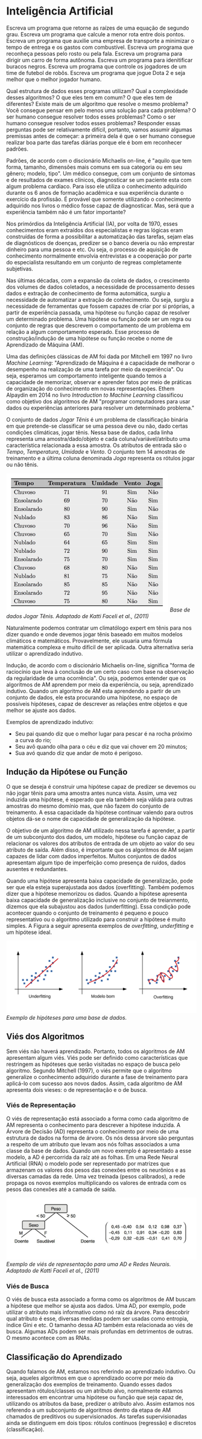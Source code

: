  # Inteligência Artificial
 
Escreva um programa que retorne as raízes de uma equação de segundo grau. Escreva um programa que calcule a menor rota entre dois pontos. Escreva um programa que auxilie uma empresa de transporte a minimizar o tempo de entrega e os gastos com combustível. Escreva um programa que reconheça pessoas pelo rosto ou pela fala. Escreva um programa para dirigir um carro de forma autônoma. Escreva um programa para idenitificar buracos negros. Escreva um programa que controle os jogadores de um time de futebol de robôs. Escreva um programa que jogue Dota 2 e seja melhor que o melhor jogador humano. 

Qual estrutura de dados esses programas utilizam? Qual a complexidade desses algoritmos? O que eles tem em comum? O que eles tem de diferentes? Existe mais de um algoritmo que resolve o mesmo problema? Você consegue pensar em pelo menos uma solução para cada problema? O ser humano consegue resolver todos esses problemas? Como o ser humano consegue resolver todos esses problemas? Responder essas perguntas pode ser relativamente difícil, portanto, vamos assumir algumas premissas antes de começar: a primeira dela é que o ser humano consegue realizar boa parte das tarefas diárias porque ele é bom em reconhecer padrões. 

Padrões, de acordo com o discionário Michaelis on-line, é "aquilo que tem forma, tamanho, dimensões mais comuns em sua categoria ou em seu gênero; modelo, tipo". Um médico consegue, com um conjunto de sintomas e de resultados de exames clínicos, diagnosticar se um paciente esta com algum problema cardíaco. Para isso ele utiliza o conhecimento adquirido durante os 6 anos de formação acadêmica e sua experiência durante o exercício da profissão. É provável que somente utilizando o conhecimento adquirido nos livros o médico fosse capaz de diagnosticar. Mas, será que a experiência também não é um fator importante? 

Nos primórdios da Inteligência Artificial (IA), por volta de 1970, esses conhecimentos eram extraídos dos especialistas e regras lógicas eram construídas de forma a possibilitar a automatização das tarefas, sejam elas de diagnósticos de doenças, predizer se o banco deveria ou não emprestar dinheiro para uma pessoa e etc. Ou seja, o processo de aquisição de conhecimento normalmente envolvia entrevistas e a cooperação por parte do especialista resultando em um conjunto de regreas completamente subjetivas.

Nas últimas décadas, com a expansão da coleta de dados, o crescimento dos volumes de dados coletados, a necessidade de processamento desses dados e extração de conhecimento de forma automática, surgiu a necessidade de automatizar a extração de conhecimento. Ou seja, surgiu a necessidade de ferramentas que fossem capazes de criar por si próprias, a partir de experiência passada, uma hipótese ou função capaz de resolver um determinado problema. Uma hipótese ou função pode ser um regra ou conjunto de regras que descrevem o comportamento de um problema em relação a algum comportamento esperado. Esse processo de construção/indução de uma hipótese ou função recebe o nome de Aprendizado de Máquina (AM).

Uma das definições clássicas de AM foi dada por Mitchell em 1997 no livro *Machine Learning*: "Aprendizado de Máquina é a capacidade de melhorar o desempenho na realização de uma tarefa por meio da experiência". Ou seja, esperamos um comportamento inteligente quando temos a capacidade de memorizar, observar e aprender fatos por meio de práticas de organização do conhecimento em novas representações. Ethem Alpaydin em 2014 no livro *Introduction to Machine Learning* classificou como objetivo dos algoritmos de AM "programar computadores para usar dados ou experiências anteriores para resolver um determinado problema." 

O conjunto de dados *Jogar Tênis* é um problema de classificação binária em que pretende-se classificar se uma pessoa deve ou não, dado certas condições climáticas, jogar tênis. Nessa base de dados, cada linha representa uma amostra/dado/objeto e cada coluna/variável/atributo uma característica relacionada a essa amostra. Os atributos de entrada são o *Tempo*, *Temperatura*, *Umidade* e *Vento*. O conjunto tem 14 amostras de treinamento e a última coluna denominada *Joga* representa os rótulos jogar ou não tênis.

![](jogatenis.png) *Base de dados Jogar Tênis. Adaptado de Katti Faceli et al., (2011)*

Naturalmente podemos contratar um climatólogo expert em tênis para nos dizer quando e onde devemos jogar tênis baseado em muitos modelos climáticos e matemáticos. Provavelmente, ele usuaria uma fórmula matemática complexa e muito difícil de ser aplicada. Outra alternativa seria utilizar o aprendizado indutivo.

Indução, de acordo com o discionário Michaelis on-line, significa "forma de raciocínio que leva à conclusão de um certo caso com base na observação da regularidade de uma ocorrência". Ou seja, podemos entender que os algoritmos de AM aprendem por meio da experiência, ou seja, aprendizado indutivo. Quando um algoritmo de AM esta aprendendo a partir de um conjunto de dados, ele esta procurando uma hipótese, no espaço de possíveis hipóteses, capaz de descrever as relações entre objetos e que melhor se ajuste aos dados.

Exemplos de aprendizado indutivo:
* Seu pai quando diz que o melhor lugar para pescar é na rocha próximo a curva do rio; 
* Seu avô quando olha para o céu e diz que vai chover em 20 minutos;
* Sua avó quando diz que andar de moto é perigoso. 

## Indução da Hipótese ou Função

O que se deseja é construir uma hipótese capaz de predizer se devemos ou não jogar tênis para uma amostra antes nunca vista. Assim, uma vez induzida uma hipótese, é esperado que ela também seja válida para outras amostras do mesmo domínio mas, que não fazem do conjunto de treinamento. A essa capacidade da hipótese continuar valendo para outros objetos dá-se o nome de capacidade de generalização da hipótese. 

O objetivo de um algoritmo de AM utilizado nessa tarefa é aprender, a partir de um subconjunto dos dados, um modelo, hipótese ou função capaz de relacionar os valores dos atributos de entrada de um objeto ao valor do seu atributo de saída. Além disso, é importante que os algoritmos de AM sejam capazes de lidar com dados imperfeitos. Muitos conjuntos de dados apresentam algum tipo de imperfeição como presença de ruídos, dados ausentes e redundantes.

Quando uma hipótese apresenta baixa capacidade de generalização, pode ser que ela esteja superajustada aos dados (overfitting). Também podemos dizer que a hipótese memorizou os dados. Quando a hipótese apresenta baixa capacidade de generalização inclusive no conjunto de treianmento, dizemos que ela subajustou aos dados (underfitting). Essa condição pode acontecer quando o conjunto de treinamento é pequeno e pouco representativo ou o algoritmo utilizado para construir a hipótese é muito simples. A Figura a seguir apresenta exemplos de *overfitting*, *underfitting* e um hipótese ideal.

![](over_under.png) 
*Exemplo de hipóteses para uma base de dados.*

## Viés dos Algoritmos

Sem viés não haverá aprendizado. Portanto, todos os algoritmos de AM apresentam algum viés. Viés pode ser definido como características que restringem as hipóteses que serão visitadas no espaço de busca pelo algoritmo. Segundo Mitchell (1997), o viés permite que o algoritmo generalize o conhecimento adquirido durante a fase de treinamento para aplicá-lo com sucesso aos novos dados. Assim, cada algoritmo de AM apresenta dois vieses: o de representação e o de busca.

### Viés de Representação

O viés de representação está associado a forma como cada algoritmo de AM representa o conhecimento para descrever a hipótese induzida. A Árvore de Decisão (AD) representa o conhecimento por meio de uma estrutura de dados na forma de árvore. Os nós dessa árvore são perguntas a respeito de um atributo que levam aos nós folhas associados a uma classe da base de dados. Quando um novo exemplo é apresentado a esse modelo, a AD é percorrida da raíz até as folhas. Em uma Rede Neural Artificial (RNA) o modelo pode ser representado por matrizes que armazenam os valores dos pesos das conexões entre os neurônios e as diversas camadas da rede. Uma vez treinada (pesos calibrados), a rede propaga os novos exemplos multiplicando os valores de entrada com os pesos das conexões até a camada de saída.        

![](vies_representacao.png) 
*Exemplo de viés de representação para uma AD e Redes Neurais. Adaptado de Katti Faceli et al., (2011)*

### Viés de Busca

O viés de busca esta associado a forma como os algoritmos de AM buscam a hipótese que melhor se ajusta aos dados. Uma AD, por exemplo, pode utilizar o atributo mais informativo como nó raíz da árvore. Para descobrir qual atributo é esse, diversas medidas podem ser usadas como entropia, índice Gini e etc. O tamanho dessa AD também esta relacionada ao viés de busca. Algumas ADs podem ser mais profundas em detrimentos de outras. O mesmo acontece com as RNAs.    

## Classificação do Aprendizado

Quando falamos de AM, estamos nos referindo ao aprendizado indutivo. Ou seja, aqueles algoritmos em que o aprendizado ocorre por meio da generalização dos exemplos de treinamento. Quando esses dados apresentam rótulos/classes ou um atributo alvo, normalmente estamos interessados em encontrar uma hipótese ou função que seja capaz de, utilizando os atributos da base, predizer o atributo alvo. Assim estamos nos referendo a um subconjunto de algoritmos dentro da etapa de AM chamados de preditivos ou supervisionados. As tarefas supervisionadas ainda se distinguem em dois tipos: rótulos contínuos (regressão) e discretos (classificação).    

